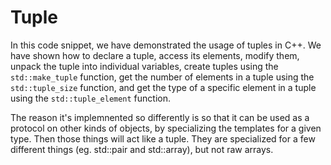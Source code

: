 # Tuple

In this code snippet, we have demonstrated the usage of tuples in C++. We have shown how to declare a tuple, access its elements, modify them, unpack the tuple into individual variables, create tuples using the `std::make_tuple` function, get the number of elements in a tuple using the `std::tuple_size` function, and get the type of a specific element in a tuple using the `std::tuple_element` function.

The reason it's implemnented so differently is so that it can be used as a protocol on other kinds of objects, by specializing the templates for a given type.  Then those things will act like a tuple.  They are specialized for a few different things (eg. std::pair and std::array), but not raw arrays.

